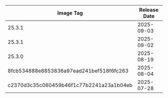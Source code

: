 | Image Tag                                | Release Date |
| ---------------------------------------- | ------------ |
| 25.3.1                                   | 2025-09-03   |
| 25.3.1                                   | 2025-09-02   |
| 25.3.0                                   | 2025-08-19   |
| 8fcb534888e8853836a97ead241bef518f6fc263 | 2025-08-04   |
| c2370d3c35c060459b46f1c77b2241a23a1b04eb | 2025-07-28   |
